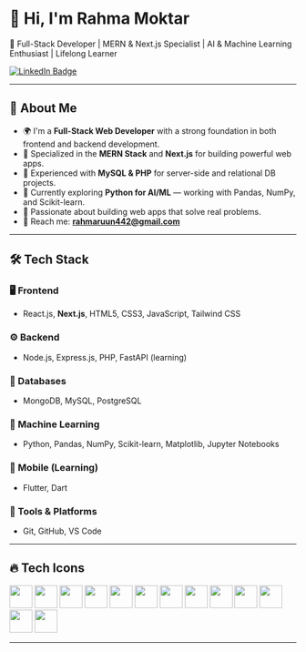 # 👋 Hi, I'm Rahma Moktar

🚀 Full-Stack Developer | MERN & Next.js Specialist | AI & Machine Learning Enthusiast | Lifelong Learner

<p>
  <a href="https://www.linkedin.com/in/rahma-mukhtar-530804268/" target="_blank">
    <img src="https://img.shields.io/badge/LinkedIn-Connect-blue?style=for-the-badge&logo=linkedin&logoColor=white" alt="LinkedIn Badge"/>
  </a>
</p>


---

## 💼 About Me

- 🌍 I'm a **Full-Stack Web Developer** with a strong foundation in both frontend and backend development.
- 🌱 Specialized in the **MERN Stack** and **Next.js** for building powerful web apps.
- 💾 Experienced with **MySQL & PHP** for server-side and relational DB projects.
- 🧠 Currently exploring **Python for AI/ML** — working with Pandas, NumPy, and Scikit-learn.
- 🧪 Passionate about building web apps that solve real problems.
- 📧 Reach me: **rahmaruun442@gmail.com**

---

## 🛠️ Tech Stack

### 🖥️ Frontend
- React.js, **Next.js**, HTML5, CSS3, JavaScript, Tailwind CSS

### ⚙️ Backend
- Node.js, Express.js, PHP, FastAPI (learning)

### 💾 Databases
- MongoDB, MySQL, PostgreSQL

### 🤖 Machine Learning
- Python, Pandas, NumPy, Scikit-learn, Matplotlib, Jupyter Notebooks

### 📱 Mobile (Learning)
- Flutter, Dart

### 🧰 Tools & Platforms
- Git, GitHub, VS Code

---

## 🔥 Tech Icons

<p align="left">
  <img src="https://cdn.jsdelivr.net/gh/devicons/devicon/icons/html5/html5-original.svg" width="40" />
  <img src="https://cdn.jsdelivr.net/gh/devicons/devicon/icons/css3/css3-original.svg" width="40" />
  <img src="https://cdn.jsdelivr.net/gh/devicons/devicon/icons/javascript/javascript-original.svg" width="40" />
  <img src="https://cdn.jsdelivr.net/gh/devicons/devicon/icons/react/react-original.svg" width="40" />
  <img src="https://cdn.jsdelivr.net/gh/devicons/devicon/icons/nextjs/nextjs-original.svg" width="40" />
  <img src="https://cdn.jsdelivr.net/gh/devicons/devicon/icons/nodejs/nodejs-original.svg" width="40" />
  <img src="https://cdn.jsdelivr.net/gh/devicons/devicon/icons/express/express-original.svg" width="40" />
  <img src="https://cdn.jsdelivr.net/gh/devicons/devicon/icons/php/php-original.svg" width="40" />
  <img src="https://cdn.jsdelivr.net/gh/devicons/devicon/icons/mysql/mysql-original.svg" width="40" />
  <img src="https://cdn.jsdelivr.net/gh/devicons/devicon/icons/python/python-original.svg" width="40" />
  <img src="https://cdn.jsdelivr.net/gh/devicons/devicon/icons/mongodb/mongodb-original.svg" width="40" />
  <img src="https://cdn.jsdelivr.net/gh/devicons/devicon/icons/git/git-original.svg" width="40" />
  <img src="https://cdn.jsdelivr.net/gh/devicons/devicon/icons/figma/figma-original.svg" width="40" />
</p>

---


